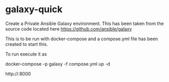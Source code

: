 # galaxy-quick

Create a Private Ansible Galaxy environment. This has been taken from the source code located here https://github.com/ansible/galaxy

This is to be run with docker-compose and a compose.yml file has been created to start this.

To run execute it as

docker-compose -p galaxy -f compose.yml up -d 

http://<dockerhost>:8000
  
 
